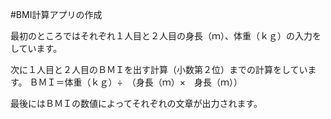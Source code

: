 #BMI計算アプリの作成

最初のところではそれぞれ１人目と２人目の身長（ｍ）、体重（ｋｇ）の入力をしています。

次に１人目と２人目のＢＭＩを出す計算（小数第２位）までの計算をしています。
ＢＭＩ＝体重（ｋｇ）÷　（身長（ｍ）×　身長（ｍ））

最後にはＢＭＩの数値によってそれぞれの文章が出力されます。
